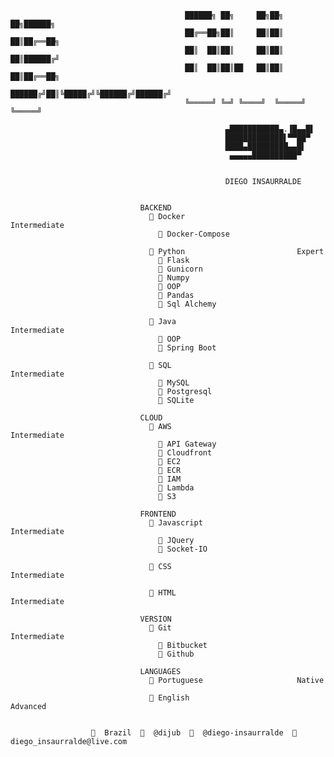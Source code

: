             
                  
                                           ██████╗ ██╗     ██╗██╗   ██╗██████╗ 
                                           ██╔══██╗██║     ██║██║   ██║██╔══██╗
                                           ██║  ██║██║     ██║██║   ██║██████╔╝
                                           ██║  ██║██║██   ██║██║   ██║██╔══██╗
                                           ██████╔╝██║╚█████╔╝╚██████╔╝██████╔╝
                                           ╚═════╝ ╚═╝ ╚════╝  ╚═════╝ ╚═════╝ 
                                           
                                                    ▄███████████▄.▐█▄▄█▌
                                                    █████████████▌▀▀██▀ 
                                                    ████▄█████████▄▄█▌  
                                                     ▄▄▄▄▄██████████▀    
                                           
                                           
                                                    DIEGO INSAURRALDE
                                           
                  
                                 BACKEND             
                                   󰡨 Docker                         Intermediate        
                                      Docker-Compose
                                 
                                   󰌠 Python                         Expert              
                                      Flask
                                      Gunicorn
                                      Numpy
                                      OOP
                                      Pandas
                                      Sql Alchemy
                                 
                                   󰬷 Java                           Intermediate        
                                      OOP
                                      Spring Boot
                                 
                                    SQL                            Intermediate        
                                      MySQL
                                      Postgresql
                                      SQLite
                                 
                                 CLOUD               
                                   󰸏 AWS                            Intermediate        
                                      API Gateway
                                      Cloudfront
                                      EC2
                                      ECR
                                      IAM
                                      Lambda
                                      S3
                                 
                                 FRONTEND            
                                    Javascript                     Intermediate        
                                      JQuery
                                      Socket-IO
                                 
                                    CSS                            Intermediate        
                                 
                                    HTML                           Intermediate        
                                 
                                 VERSION             
                                    Git                            Intermediate        
                                      Bitbucket
                                      Github
                                 
                                 LANGUAGES           
                                    Portuguese                     Native            
                                 
                                    English                        Advanced  

    
                        Brazil    @dijub    @diego-insaurralde  󰇮  diego_insaurralde@live.com

               


<!--
**dijub/dijub** is a ✨ _special_ ✨ repository because its `README.md` (this file) appears on your GitHub profile.

Here are some ideas to get you started:

- 🔭 I’m currently working on ...
- 🌱 I’m currently learning ...
- 👯 I’m looking to collaborate on ...
- 🤔 I’m looking for help with ...
- 💬 Ask me about ...
- 📫 How to reach me: ...
- 😄 Pronouns: ...
- ⚡ Fun fact: ...
-->
